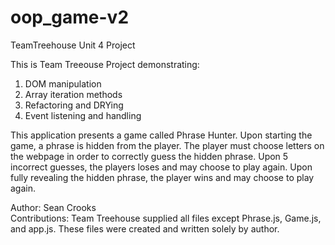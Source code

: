# oop_game-v2
TeamTreehouse Unit 4 Project

This is Team Treeouse Project demonstrating: 
1) DOM manipulation
2) Array iteration methods
3) Refactoring and DRYing
4) Event listening and handling

This application presents a game called Phrase Hunter. Upon starting the game, a phrase is hidden from the player. The player must choose letters on the webpage in order to correctly guess the hidden phrase. Upon 5 incorrect guesses, the players loses and may choose to play again. Upon fully revealing the hidden phrase, the player wins and may choose to play again.


Author: Sean Crooks
<br>Contributions: Team Treehouse supplied all files except Phrase.js, Game.js, and app.js. These files were created and written solely by author. 
